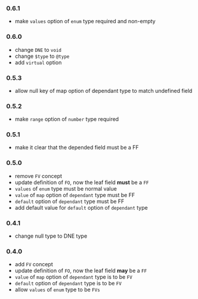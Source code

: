 ### 0.6.1

- make `values` option of `enum` type required and non-empty

### 0.6.0

- change `DNE` to `void`
- change `$type` to `@type`
- add `virtual` option


### 0.5.3

- allow null key of map option of dependant type to match undefined field

### 0.5.2

- make `range` option of `number` type required

### 0.5.1

- make it clear that the depended field must be a FF

### 0.5.0

- remove `FV` concept
- update definition of `FO`, now the leaf field **must** be a `FF`
- `values` of `enum` type must be normal value
- `value` of `map` option of `dependant` type must be FF
- `default` option of `dependant` type must be FF
- add default value for `default` option of `dependant` type

### 0.4.1

- change null type to DNE type

### 0.4.0

- add `FV` concept
- update definition of `FO`, now the leaf field **may** be a `FF`
- `value` of `map` option of `dependant` type is to be `FV`
- `default` option of `dependant` type is to be `FV`
- allow `values` of `enum` type to be `FVs`
